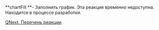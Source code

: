 
**chartFill **- Заполнить график. Эта реакция временно недоступна. Находится в процессе разработки.



[QNext. Перечень реакции](/ph/QNext-admin-reaction-about-05-01)